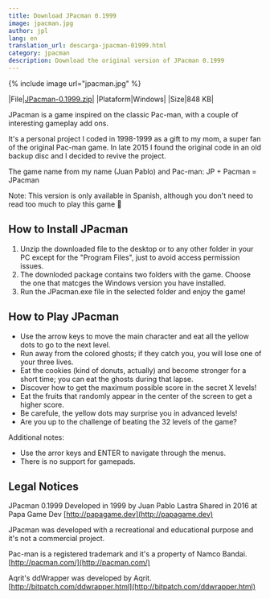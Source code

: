 ```yaml
---
title: Download JPacman 0.1999
image: jpacman.jpg
author: jpl
lang: en
translation_url: descarga-jpacman-01999.html
category: jpacman
description: Download the original version of JPacman 0.1999
---
```


{% include image url="jpacman.jpg" %}

|File|[JPacman-0.1999.zip](/downloads/JPacman-0.1999.zip)|
|Plataform|Windows|
|Size|848 KB|

JPacman is a game inspired on the classic Pac-man, with a couple of interesting gameplay add ons.

It's a personal project I coded in 1998-1999 as a gift to my mom, a super fan of the original Pac-man game.
In late 2015 I found the original code in an old backup disc and I decided to revive the project.

The game name from my name (Juan Pablo) and Pac-man: JP + Pacman = JPacman

Note: This version is only available in Spanish, although you don't need to read too much to play this game 🙂

## How to Install JPacman

1. Unzip the downloaded file to the desktop or to any other folder in your PC except for the "Program Files", just to avoid access permission issues.
1. The downloded package contains two folders with the game. Choose the one that matcges the Windows version you have installed.
1. Run the JPacman.exe file in the selected folder and enjoy the game!

## How to Play JPacman

- Use the arrow keys to move the main character and eat all the yellow dots to go to the next level.
- Run away from the colored ghosts; if they catch you, you will lose one of your three lives.
- Eat the cookies (kind of donuts, actually) and become stronger for a short time; you can eat the ghosts during that lapse.
- Discover how to get the maximum possible score in the secret X levels!
- Eat the fruits that randomly appear in the center of the screen to get a higher score.
- Be carefule, the yellow dots may surprise you in advanced levels!
- Are you up to the challenge of beating the 32 levels of the game?

Additional notes:

- Use the arror keys and ENTER to navigate through the menus.
- There is no support for gamepads.

## Legal Notices

JPacman 0.1999
Developed in 1999 by Juan Pablo Lastra
Shared in 2016 at Papa Game Dev
[http://papagame.dev](http://papagame.dev)

JPacman was developed with a recreational and educational purpose and it's not a commercial project.

Pac-man is a registered trademark and it's a property of Namco Bandai. [http://pacman.com/](http://pacman.com/)

Aqrit's ddWrapper was developed by Aqrit. [http://bitpatch.com/ddwrapper.html](http://bitpatch.com/ddwrapper.html)
